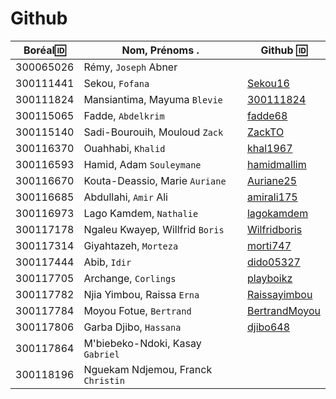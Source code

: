 # Github

| Boréal:id:| Nom, Prénoms .                     |  Github :id:                                        |
|-----------|------------------------------------|-----------------------------------------------------| 
| 300065026 | Rémy, `Joseph` Abner               |                                                     |
| 300111441 | Sekou, `Fofana`                    | [Sekou16](https://github.com/Sekou16)               |
| 300111824 | Mansiantima, Mayuma `Blevie`       | [300111824](https://github.com/300111824)           |
| 300115065 | Fadde, `Abdelkrim`                 | [fadde68](https://github.com/fadde68)               |
| 300115140 | Sadi-Bourouih, Mouloud `Zack`      | [ZackTO](https://github.com/ZackTO)                 |
| 300116370 | Ouahhabi, `Khalid`                 | [khal1967](https://github.com/khal1967)             |
| 300116593 | Hamid, Adam `Souleymane`           | [hamidmallim](https://github.com/hamidmallim)       |
| 300116670 | Kouta-Deassio, Marie `Auriane`     | [Auriane25](https://github.com/Auriane25)           |
| 300116685 | Abdullahi, `Amir` Ali              | [amirali175](https://github.com/amirali175)         |
| 300116973 | Lago Kamdem, `Nathalie`            | [lagokamdem](https://github.com/lagokamdem)         |
| 300117178 | Ngaleu Kwayep, Willfrid `Boris`    | [Wilfridboris](https://github.com/Wilfridboris)     |
| 300117314 | Giyahtazeh, `Morteza`              | [morti747](https://github.com/morti747)             |
| 300117444 | Abib, `Idir`                       | [dido05327](https://github.com/dido05327)           |
| 300117705 | Archange, `Corlings`               | [playboikz](https://github.com/playboikz)           |
| 300117782 | Njia Yimbou, Raissa `Erna`         | [Raissayimbou](https://github.com/Raissayimbou)     |
| 300117784 | Moyou Fotue, `Bertrand`            | [BertrandMoyou](https://github.com/BertrandMoyou)   |
| 300117806 | Garba Djibo, `Hassana`             | [djibo648](https://github.com/djibo648)             |
| 300117864 | M'biebeko-Ndoki, Kasay `Gabriel`   |                                                     |
| 300118196 | Nguekam Ndjemou, Franck `Christin` |                                                     |
